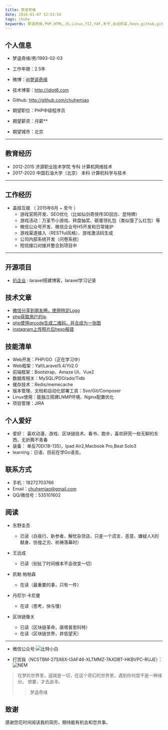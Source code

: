 ```yaml
---
title: 梦遥奇缘
date: 2016-01-07 12:53:54
tags: chuhe
keywords: 梦遥奇缘,PHP,HTML,JS,Linux,YII,YAF,禾子,永远的呆,hexo,github,gitcafe,pacman,Laravel,CodeIgniter,Go
---
```


## 个人信息

 - 梦遥奇缘/男/1993-02-03
 - 工作年限：2.5年
 - 微博：[@梦遥奇缘](http://weibo.com/p/1006063292942135/home?from=page_100606&mod=TAB#place) 
 - 技术博客：http://idiot6.com 
 - Github: http://github.com/chuhemiao

 - 期望职位：PHP中级程序员
 - 期望薪资：月薪**
 - 期望城市：北京

---

## 教育经历
+ 2012-2015   济源职业技术学院     专科    计算机网络技术
+ 2017-2020   中国石油大学（北京） 本科    计算机科学与技术

---

## 工作经历
+ 盖娅互娱 （ 2015年6月 ~ 至今 ）
	- 游戏官网开发、SEO优化（比如仙剑奇侠传3D回合、昆特牌）
	- 游戏活动：万圣节小游戏、转盘抽奖、砸蛋领礼包（类似饿了么红包）等
	- 微信公众号开发、微信企业号H5开发和日常维护
	- 游戏渠道接入（RESTful风格）、游戏激活码生成
	- 公司内部系统开发（问卷系统）
	- 短信接口对接并整合到项目中

---


## 开源项目

 - [扒企业](https://github.com/chuhemiao/baqiye) : laravel搭建博客，laravel学习记录


## 技术文章

- [微信分享到朋友圈，使用特定Logo](http://www.idiot6.com/2016/05/26/wechat_share/)
- [php获取用户的ip](http://www.idiot6.com/2016/03/15/%E8%8E%B7%E5%8F%96%E7%94%A8%E6%88%B7ip/) 
- [php使用qrcode生成二维码，并合成为一张图](http://www.idiot6.com/2016/11/16/qrcode_imagecopyresampled/)
- [instagram上传照片后hexo报错](http://www.idiot6.com/2016/09/07/instagram/)


## 技能清单
+ Web开发：PHP/GO（正在学习中）
+ Web框架：Yaf/Laravel5.4/Yii2.0
+ 前端框架：Bootstrap、Amaze UI、Vue2
+ 数据库相关：MySQL/PDO/ado/Tidb
+ 缓存技术：Redis/memecache
+ 版本管理、文档和自动化部署工具：Svn/Git/Composer
+ Linux使用：能独立搭建LNMP环境、Nginx配置优化
+ 项目管理：JIRA

## 个人爱好

- 爱好： 喜欢动漫、游戏、区块链技术、看书、跑步，喜欢研究一些无聊的东西，无折腾不青春
- 装备： 单反70D(18-135)，Ipad Air2,Macbook Pro,Beat Solo3
- learning：日语、目前在学Go语言。

## 联系方式

- 手机：18272703766 
- Email：chuhemiao@gmail.com 
- QQ/微信号：535101602

## 阅读

- 东野圭吾
  + 已读（白夜行、新参者、解忧杂货店、只差一个谎言、恶意、嫌疑人X的献身、彷徨之刃、祈祷落幕时）

- 王远成
	+ 已读（别扯了时间根本不会改变一切）

- 凯勒 帕帕森
	+ 在读（最重要的事，只有一件）

- 丹尼尔·卡尼曼
	+ 在读（思考，快与慢）

- 区块链像关
	+ 已读（区块链革命，唐塔普思科特）
	+ 在读（区块链世界，井低望天）

---	

+ 微信公众号:![比特小白](https://cdn.btxiaobai.com/article/2017/10/31/nNeMRDvsSmPtuH1qKufBAJCVGXrU5RMzUQCejn1t.png)

+ 打赏我（NC5TBM-27SX6X-I3AF46-XLTMMZ-7AXDBT-HKBVPC-RUJE）：![NEM](http://source.shengxuezixun.com/images/jpg/20170605-nem.JPG)
>在梦的世界里，遥就是一切，在这个奇幻的世界里，遇到你何尝不是一种缘分。
>想要，才去追寻。
 >>梦遥奇缘	


## 致谢
感谢您花时间阅读我的简历，期待能有机会和您共事。


